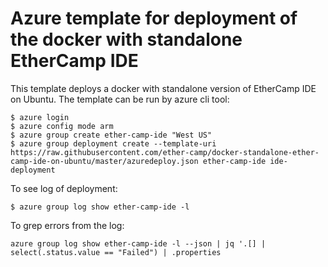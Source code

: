 # Azure template for deployment of the docker with standalone EtherCamp IDE

This template deploys a docker with standalone version of EtherCamp IDE on Ubuntu. The template can be run by azure cli tool:
```
$ azure login
$ azure config mode arm
$ azure group create ether-camp-ide "West US"
$ azure group deployment create --template-uri https://raw.githubusercontent.com/ether-camp/docker-standalone-ether-camp-ide-on-ubuntu/master/azuredeploy.json ether-camp-ide ide-deployment
```

To see log of deployment:
```
$ azure group log show ether-camp-ide -l
```

To grep errors from the log:
```
azure group log show ether-camp-ide -l --json | jq '.[] | select(.status.value == "Failed") | .properties
```
